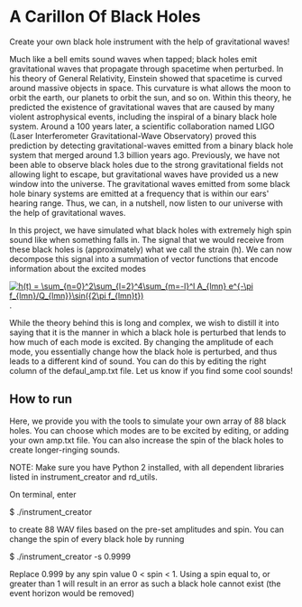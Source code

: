 # A Carillon Of Black Holes
Create your own black hole instrument with the help of gravitational waves! 

Much like a bell emits sound waves when tapped; black holes emit gravitational waves that propagate through spacetime when perturbed. In his theory of General Relativity, Einstein showed that spacetime is curved around massive objects in space. This curvature is what allows the moon to orbit the earth, our planets to orbit the sun, and so on. Within this theory, he predicted the existence of gravitational waves that are caused by many violent astrophysical events, including the inspiral of a binary black hole system. Around a 100 years later, a scientific collaboration named LIGO (Laser Interferometer Gravitational-Wave Observatory) proved this prediction by detecting gravitational-waves emitted from a binary black hole system that merged around 1.3 billion years ago. Previously, we have not been able to observe black holes due to the strong gravitational fields not allowing light to escape, but gravitational waves have provided us a new window into the universe. The gravitational waves emitted from some black hole binary systems are emitted at a frequency that is within our ears' hearing range. Thus, we can, in a nutshell, now listen to our universe with the help of gravitational waves.

In this project, we have simulated what black holes with extremely high spin sound like when something falls in. The signal that we would receive from these black holes is (approximately) what we call the strain (h). We can now decompose this signal into a summation of vector functions that encode information about the excited modes

<a href="http://www.codecogs.com/eqnedit.php?latex=h(t)&space;=&space;\sum_{n=0}^2\sum_{l=2}^4\sum_{m=-l}^l&space;A_{lmn}&space;e^{-\pi&space;f_{lmn}/Q_{lmn}}\sin({2\pi&space;f_{lmn}t})" target="_blank"><img src="http://latex.codecogs.com/gif.latex?h(t)&space;=&space;\sum_{n=0}^2\sum_{l=2}^4\sum_{m=-l}^l&space;A_{lmn}&space;e^{-\pi&space;f_{lmn}/Q_{lmn}}\sin({2\pi&space;f_{lmn}t})" title="h(t) = \sum_{n=0}^2\sum_{l=2}^4\sum_{m=-l}^l A_{lmn} e^{-\pi f_{lmn}/Q_{lmn}}\sin({2\pi f_{lmn}t})" /></a>.

While the theory behind this is long and complex, we wish to distill it into saying that it is the manner in which a black hole is perturbed that lends to how much of each mode is excited. By changing the amplitude of each mode, you essentially change how the black hole is perturbed, and thus leads to a different kind of sound. You can do this by editing the right column of the defaul_amp.txt file. Let us know if you find some cool sounds!

## How to run

Here, we provide you with the tools to simulate your own array of 88 black holes. You can choose which modes are to be excited by editing, or adding your own amp.txt file. You can also increase the spin of the black holes to create longer-ringing sounds.

NOTE: Make sure you have Python 2 installed, with all dependent libraries listed in instrument_creator and rd_utils. 

On terminal, enter

$ ./instrument_creator 

to create 88 WAV files based on the pre-set amplitudes and spin. You can change the spin of every black hole by running

$ ./instrument_creator -s 0.9999

Replace 0.999 by any spin value 0 < spin < 1. Using a spin equal to, or greater than 1 will result in an error as such a black hole cannot exist (the event horizon would be removed)
